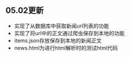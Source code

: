 ## 05.02更新

- 实现了从数据库中获取新闻url列表的功能
- 实现了将url中的正文通过爬虫保存到本地的功能
- items.json存放保存到本地的新闻正文
- news.html为进行html解析时的测试html代码